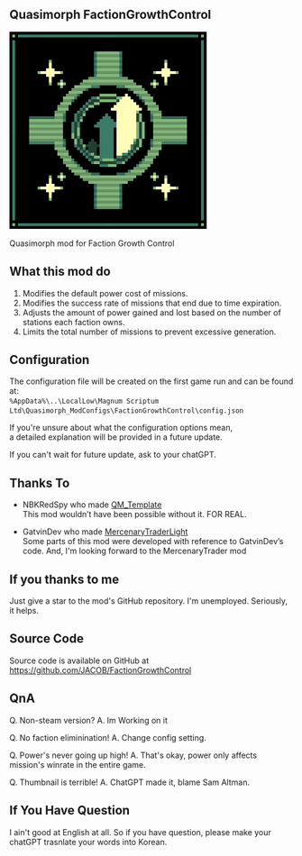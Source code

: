 ## Quasimorph FactionGrowthControl

![thumbnail icon](media/thumbnail.png)

Quasimorph mod for Faction Growth Control

## What this mod do

1. Modifies the default power cost of missions.
2. Modifies the success rate of missions that end due to time expiration.
3. Adjusts the amount of power gained and lost based on the number of stations each faction owns.
4. Limits the total number of missions to prevent excessive generation.

## Configuration

The configuration file will be created on the first game run and can be found at:  
`%AppData%\..\LocalLow\Magnum Scriptum Ltd\Quasimorph_ModConfigs\FactionGrowthControl\config.json`

If you're unsure about what the configuration options mean,  
a detailed explanation will be provided in a future update.

If you can't wait for future update, ask to your chatGPT.

## Thanks To

- NBKRedSpy who made [QM_Template](https://github.com/NBKRedSpy/QM_Template)  
  This mod wouldn’t have been possible without it. FOR REAL.

- GatvinDev who made [MercenaryTraderLight](https://github.com/GatvinDev/MercenaryTraderLight/tree/master)  
  Some parts of this mod were developed with reference to GatvinDev’s code.
  And, I'm looking forward to the MercenaryTrader mod

## If you thanks to me
Just give a star to the mod's GitHub repository.
I'm unemployed. Seriously, it helps.

## Source Code
Source code is available on GitHub at https://github.com/JACOB/FactionGrowthControl

## QnA

Q. Non-steam version?
A. Im Working on it

Q. No faction eliminination!
A. Change config setting.

Q. Power's never going up high!
A. That's okay, power only affects mission's winrate in the entire game.

Q. Thumbnail is terrible!
A. ChatGPT made it, blame Sam Altman.

## If You Have Question
I ain't good at English at all.
So if you have question, please make your chatGPT trasnlate your words into Korean.
